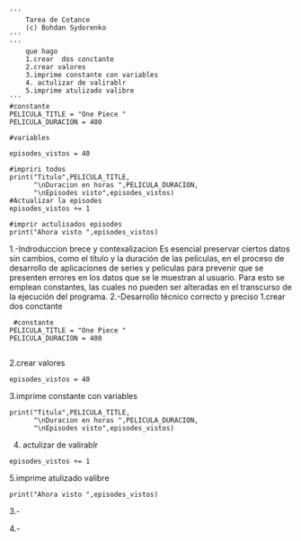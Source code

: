 ```
'''
    Tarea de Cotance
    (c) Bohdan Sydorenko
'''
'''
    que hago 
    1.crear  dos conctante 
    2.crear valores 
    3.imprime constante con variables 
    4. actulizar de valirablr
    5.imprime atulizado valibre  
'''
#constante 
PELICULA_TITLE = "One Piece "
PELICULA_DURACION = 400

#variables 

episodes_vistos = 40

#impriri todos 
print("Titulo",PELICULA_TITLE,
      "\nDuracion en horas ",PELICULA_DURACION,
      "\nEpisodes visto",episodes_vistos)
#Actualizar la episodes
episodes_vistos += 1

#imprir actulisados episodes
print("Ahora visto ",episodes_vistos)
```
1.-Indroduccion brece y contexalizacion
    Es esencial preservar ciertos datos sin cambios, como el título y la duración de las películas, en el proceso de desarrollo de aplicaciones de series y películas para prevenir que se presenten errores en los datos que se le muestran al usuario.  Para esto se emplean constantes, las cuales no pueden ser alteradas en el transcurso de la ejecución del programa.
2.-Desarrollo técnico correcto y preciso 
    1.crear  dos conctante
    
```
 #constante 
PELICULA_TITLE = "One Piece "
PELICULA_DURACION = 400
   
```
2.crear valores 
```
episodes_vistos = 40
```
3.imprime constante con variables
```
print("Titulo",PELICULA_TITLE,
      "\nDuracion en horas ",PELICULA_DURACION,
      "\nEpisodes visto",episodes_vistos)
```
4. actulizar de valirablr
```
episodes_vistos += 1
```
5.imprime atulizado valibre  
```
print("Ahora visto ",episodes_vistos)

```


3.-

4.-



